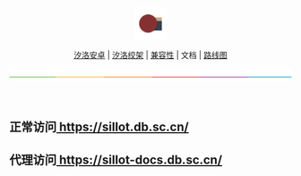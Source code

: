 <p align="center">
<img alt="Sillot" src="../../../app/stage/icon.png" style="height:58px">
</p>

<p align="center">
<a href="../Sillot-android">汐洛安卓</a> | <a href="../Sillot-Gibbet">汐洛绞架</a> | <a href="../compatibility">兼容性</a>
| 文档 | <a href="../roadmap">路线图</a>
</p>

<p align="center">
<img alt="split" src="../../split.png"/>
<br><br><br>
</p>

<p align="center">
<h2>正常访问<a href="https://sillot.db.sc.cn/"> https://sillot.db.sc.cn/ </a></h2>
<h2>代理访问<a href="https://sillot-docs.db.sc.cn/"> https://sillot-docs.db.sc.cn/ </a></h2>
</p>
